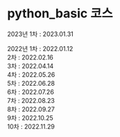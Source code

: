 # python_basic  코스  

2023년
1차 : 2023.01.31  


2022년
1차 : 2022.01.12  
2차 : 2022.02.16  
3차 : 2022.04.14  
4차 : 2022.05.26  
5차 : 2022.06.28  
6차 : 2022.07.26  
7차 : 2022.08.23  
8차 : 2022.09.27  
9차 : 2022.10.25  
10차 : 2022.11.29
